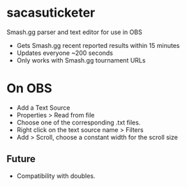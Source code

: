 # sacasuticketer
Smash.gg parser and text editor for use in OBS
* Gets Smash.gg recent reported results within 15 minutes
* Updates everyone ~200 seconds
* Only works with Smash.gg tournament URLs
# On OBS
* Add a Text Source
* Properties > Read from file
* Choose one of the corresponding .txt files.
* Right click on the text source name > Filters
* Add > Scroll, choose a constant width for the scroll size
## Future
* Compatibility with doubles.
